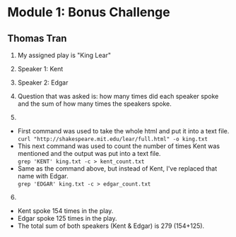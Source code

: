# Module 1: Bonus Challenge 
## Thomas Tran

1. My assigned play is "King Lear"

2. Speaker 1: Kent

3. Speaker 2: Edgar

4. Question that was asked is: how many times did each speaker spoke and the sum of how many times the speakers spoke.

5. </br> 
- First command was used to take the whole html and put it into a text file. </br>
```curl "http://shakespeare.mit.edu/lear/full.html" -o king.txt``` 
- This next command was used to count the number of times Kent was mentioned and the output was put into a text file. </br>
``` grep 'KENT' king.txt -c > kent_count.txt ```
- Same as the command above, but instead of Kent, I've replaced that name with Edgar. </br>
``` grep 'EDGAR' king.txt -c > edgar_count.txt ```

6. </br>
- Kent spoke 154 times in the play.
- Edgar spoke 125 times in the play.
- The total sum of both speakers (Kent & Edgar) is 279 (154+125).
